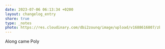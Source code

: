 ```yaml
---
date: 2023-07-06 06:13:34 +0200
layout: changelog_entry
share: true
type: _notes
photo: https://res.cloudinary.com/dbi2zounq/image/upload/v1688616807/zbix4f1mopjksuwdkadx.jpg
---
```

Along came Poly
